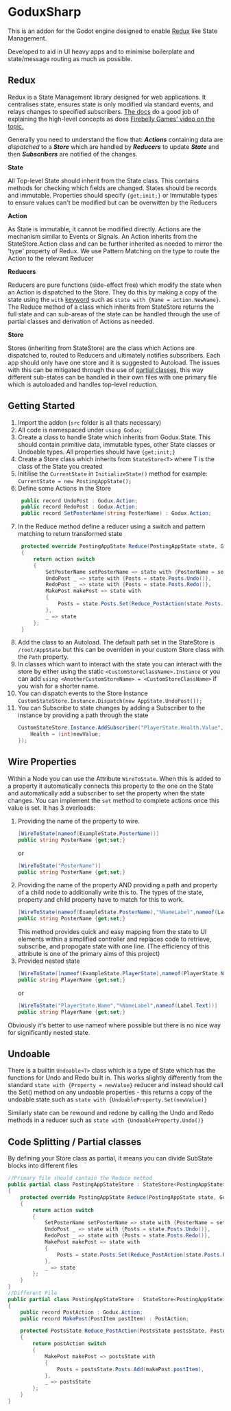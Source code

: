 # GoduxSharp

This is an addon for the Godot engine designed to enable [Redux](https://redux.js.org/) like State Management.

Developed to aid in UI heavy apps and to minimise boilerplate and state/message routing as much as possible.

## Redux

Redux is a State Management library designed for web applications. It centralises state, ensures state is only modified via standard events, and relays changes to specified subscribers. [The docs](https://redux.js.org/tutorials/essentials/part-1-overview-concepts) do a good job of explaining the high-level concepts as does [Firebelly Games' video on the topic.](https://www.youtube.com/watch?v=FGtj7in9UUo)

Generally you need to understand the flow that: ***Actions*** containing data are *dispatched* to a ***Store*** which are handled by ***Reducers*** to update ***State*** and then ***Subscribers*** are notified of the changes.

**State**

All Top-level State should inherit from the State class. This contains methods for checking which fields are changed. States should be records and immutable. Properties should specify `{get;init;}` or Immutable types to ensure values can't be modified but can be overwitten by the Reducers

**Action**

As State is immutable, it cannot be modified directly. Actions are the mechanism similar to Events or Signals. An Action inherits from the StateStore.Action class and can be further inherited as needed to mirror the 'type' property of Redux. We use Pattern Matching on the type to route the Action to the relevant Reducer

**Reducers**

Reducers are pure functions (side-effect free) which modify the state when an Action is dispatched to the Store. They do this by making a copy of the state using the `with` [keyword](https://learn.microsoft.com/en-us/dotnet/csharp/language-reference/operators/with-expressionhttps:/) such as `state with {Name = action.NewName}`. The Reduce method of a class which inherits from StateStore returns the full state and can sub-areas of the state can be handled through the use of partial classes and derivation of Actions as needed.

**Store**

Stores (inheriting from StateStore) are the class which Actions are dispatched to, routed to Reducers and ultimately notifies subscribers. Each app should only have one store and it is suggested to Autoload. The issues with this can be mitigated through the use of [partial classes](https://learn.microsoft.com/en-us/dotnet/csharp/programming-guide/classes-and-structs/partial-classes-and-methodshttps:/), this way different sub-states can be handled in their own files with one primary file which is autoloaded and handles top-level reduction.

## Getting Started

1. Import the addon (`src` folder is all thats necessary)
2. All code is namespaced under `using Godux;`
3. Create a class to handle State which inherits from Godux.State. This should contain primitive data, immutable types, other State classes or Undoable types. All properties should have `{get;init;}`
4. Create a Store class which inherits from `StateStore<T>` where T is the class of the State you created
5. Initilise the `CurrentState` in `InitializeState()` method for example: `CurrentState = new PostingAppState();`
6. Define some Actions in the Store
   ```csharp
    public record UndoPost : Godux.Action;
    public record RedoPost : Godux.Action;
    public record SetPosterName(string PosterName) : Godux.Action;
   ```
7. In the Reduce method define a reducer using a switch and pattern matching to return transformed state
   ```csharp
    protected override PostingAppState Reduce(PostingAppState state, Godux.Action action)
    {
        return action switch
        {
            SetPosterName setPosterName => state with {PosterName = setPosterName.PosterName},
            UndoPost _ => state with {Posts = state.Posts.Undo()},
            RedoPost _ => state with {Posts = state.Posts.Redo()},
            MakePost makePost => state with
            {
                Posts = state.Posts.Set(Reduce_PostAction(state.Posts.Present, makePost))
            },
            _ => state
        };
    }
   ```
8. Add the class to an Autoload. The default path set in the StateStore is `/root/AppState` but this can be overriden in your custom Store class with the `Path` property.
9. In classes which want to interact with the state you can interact with the store by either using the static `<CustomStoreClassName>.Instance` or you can add `using <AnotherCustomStoreName> = <CustomStoreClassName>` if you wish for a shorter name.
10. You can dispatch events to the Store Instance `CustomStateStore.Instance.Dispatch(new AppState.UndoPost());`
11. You can Subscribe to state changes by adding a Subscriber to the instance by providing a path through the state
    ```csharp
    CustomStateStore.Instance.AddSubscriber("PlayerState.Health.Value", (prop, state, oldValue, newValue) => {
        Health = (int)newValue;
    });
    ```

## Wire Properties
Within a Node you can use the Attribute `WireToState`. 
When this is added to a property it automatically connects this property to the one on the State and automatically add a subscriber to set the property when the state changes. You can implement the `set` method to complete actions once this value is set.
It has 3 overloads:

1. Providing the name of the property to wire.
    ```csharp
    [WireToState(nameof(ExampleState.PosterName))]
    public string PosterName {get;set;}
    ```
    or
    ```csharp
    [WireToState("PosterName")]
    public string PosterName {get;set;}
    ```
2. Providing the name of the property AND providing a path and property of a child node to additionally write this to. The types of the state, property and child property have to match for this to work.
    ```csharp
    [WireToState(nameof(ExampleState.PosterName),"%NameLabel",nameof(Label.Text))]
    public string PosterName {get;set;}
    ```
    This method provides quick and easy mapping from the state to UI elements within a simplified controller and replaces code to retrieve, subscribe, and propogate state with one line. 
    (The efficiency of this attribute is one of the primary aims of this project)
3. Provided nested state 
    ```csharp
    [WireToState([nameof(ExampleState.PlayerState),nameof(PlayerState.Name)],"%NameLabel",nameof(Label.Text))]
    public string PlayerName {get;set;}
    ```
    or 
    ```csharp
    [WireToState("PlayerState.Name","%NameLabel",nameof(Label.Text))]
    public string PlayerName {get;set;}
    ```
Obviously it's better to use nameof where possible but there is no nice way for significantly nested state.


## Undoable
There is a builtin `Undoable<T>` class which is a type of State which has the functions for Undo and Redo built in. This works slightly differently from the standard `state with {Property = newValue}` reducer and instead should call the Set() method on any undoable properties - this returns a copy of the undoable state such as `state with {UndoableProperty.Set(newValue)}`

Similarly state can be rewound and redone by calling the Undo and Redo methods in a reducer such as `state with {UndoableProperty.Undo()}`

## Code Splitting / Partial classes

By defining your Store class as partial, it means you can divide SubState blocks into different files

```csharp
//Primary file should contain the Reduce method
public partial class PostingAppStateStore : StateStore<PostingAppState>
{
    protected override PostingAppState Reduce(PostingAppState state, Godux.Action action)
    {
        return action switch
        {
            SetPosterName setPosterName => state with {PosterName = setPosterName.PosterName},
            UndoPost _ => state with {Posts = state.Posts.Undo()},
            RedoPost _ => state with {Posts = state.Posts.Redo()},
            MakePost makePost => state with
            {
                Posts = state.Posts.Set(Reduce_PostAction(state.Posts.Present, makePost))
            },
            _ => state
        };
    }
}
//Different File
public partial class PostingAppStateStore : StateStore<PostingAppState>
{
    public record PostAction : Godux.Action;
    public record MakePost(PostItem postItem) : PostAction;

    protected PostsState Reduce_PostAction(PostsState postsState, PostAction postAction)
    {
        return postAction switch
        {
            MakePost makePost => postsState with
            {
                Posts = postsState.Posts.Add(makePost.postItem),
            },
            _ => postsState
        };
    }
}
```
